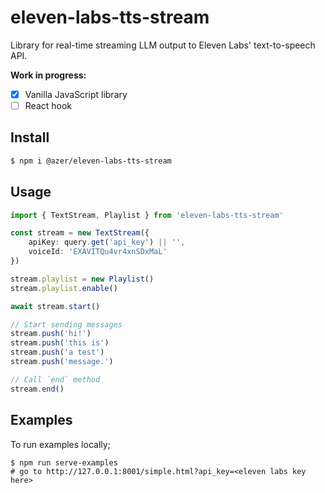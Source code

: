 # eleven-labs-tts-stream

Library for real-time streaming LLM output to Eleven Labs' text-to-speech API. 

**Work in progress:**

- [x] Vanilla JavaScript library
- [ ] React hook

## Install

```bash
$ npm i @azer/eleven-labs-tts-stream
```

## Usage

```ts
import { TextStream, Playlist } from 'eleven-labs-tts-stream'

const stream = new TextStream({
    apiKey: query.get('api_key') || '',
    voiceId: 'EXAVITQu4vr4xnSDxMaL'
})

stream.playlist = new Playlist()
stream.playlist.enable()

await stream.start()

// Start sending messages
stream.push('hi!')
stream.push('this is')
stream.push('a test')
stream.push('message.')

// Call `end` method 
stream.end()
```

## Examples

To run examples locally;

```
$ npm run serve-examples
# go to http://127.0.0.1:8001/simple.html?api_key=<eleven labs key here>
```
